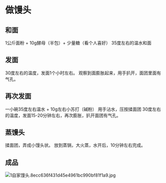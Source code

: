# 做馒头

## 和面
1公斤面粉 + 10g酵母（半包）+ 少量糖（看个人喜好）
35度左右的温水和面

## 发面
30度左右的温度，发面1个小时左右。
观察到面膨胀起来，用手扒开，面团里面有气孔。

## 再次发面
一小碗35度左右温水 + 10g左右小苏打（碱粉）
用手沾水，压按揉面团
30度左右的温度，发面15-20分钟左右，再次膨胀，扒开面团有气孔。

## 蒸馒头
揉面团，弄成小馒头状。
放到蒸锅，大火蒸，水开后，10分钟左右完成。

## 成品
![1自家馒头.8ecc636f431d45e4961bc990bf81f1a9.jpg](https://i.loli.net/2020/05/26/Pnmbx84JIXkKvUH.jpg)

